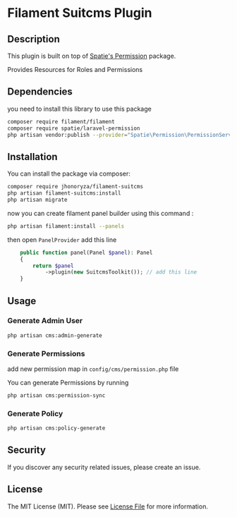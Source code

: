 # Filament Suitcms Plugin

## Description

This plugin is built on top of [Spatie's Permission](https://spatie.be/docs/laravel-permission/v6/introduction) package. 

Provides Resources for Roles and Permissions

## Dependencies

you need to install this library to use this package

```bash
composer require filament/filament
composer require spatie/laravel-permission
php artisan vendor:publish --provider="Spatie\Permission\PermissionServiceProvider"
```

## Installation

You can install the package via composer:

```bash
composer require jhonoryza/filament-suitcms
php artisan filament-suitcms:install
php artisan migrate
```

now you can create filament panel builder using this command :

```bash 
php artisan filament:install --panels
```

then open `PanelProvider` add this line

```php
    public function panel(Panel $panel): Panel
    {
        return $panel
            ->plugin(new SuitcmsToolkit()); // add this line
    }
```

## Usage

### Generate Admin User

```bash
php artisan cms:admin-generate
```

### Generate Permissions

add new permission map in `config/cms/permission.php` file

You can generate Permissions by running
```bash
php artisan cms:permission-sync
```

### Generate Policy

```bash
php artisan cms:policy-generate
```

## Security

If you discover any security related issues, please create an issue.

## License

The MIT License (MIT). Please see [License File](LICENSE.md) for more information.

